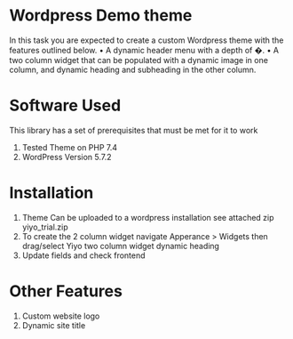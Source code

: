 # Wordpress Demo theme

In this task you are expected to create a custom Wordpress theme with the features
outlined below.
• A dynamic header menu with a depth of �.
• A two column widget that can be populated with a dynamic
  image in one column, and dynamic heading and subheading in
  the other column.

# Software Used

This library has a set of prerequisites that must be met for it to work

1.  Tested Theme on PHP 7.4
2.  WordPress Version 5.7.2



# Installation

1. Theme Can be uploaded to a wordpress installation see attached zip yiyo_trial.zip
2. To create the 2 column widget navigate Apperance > Widgets then drag/select Yiyo two column widget dynamic heading
3. Update fields and check frontend 


# Other Features

1. Custom website logo
2. Dynamic site title